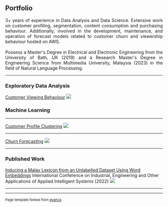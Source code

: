 ## Portfolio
<div align="justify">
3+ years of experience in Data Analysis and Data Science. Extensive work on customer profiling, segmentation, content consumption and purchasing behaviour. Additionally, involved in the development, maintenance, and operation of forecast models related to customer churn and viewership behaviour hosted on AWS.
<br><br>
Possess a Master's Degree in Electrical and Electronic Engineering from the University of Bath, UK (2019) and a Research Master's Degree in Engineering Science from Multimedia University, Malaysia (2023) in the field of Natural Language Processing.
</div>

---

### Exploratory Data Analysis 

[Customer Viewing Behaviour](/sample_page)
<img src="images/dummy_thumbnail.jpg?raw=true"/>

### Machine Learning
---
[Customer Profile Clustering](/pdf/sample_presentation.pdf)
<img src="images/dummy_thumbnail.jpg?raw=true"/>

---
[Churn Forecasting](http://example.com/)
<img src="images/dummy_thumbnail.jpg?raw=true"/>

---

### Published Work

[Inducing a Malay Lexicon from an Unlabelled Dataset Using Word Embeddings](https://link.springer.com/chapter/10.1007/978-3-031-08530-7_32)
International Conference on Industrial, Engineering and Other Applications of Applied Intelligent Systems (2022)
<img src="images/dummy_thumbnail.jpg?raw=true"/>

---




---
<p style="font-size:11px">Page template forked from <a href="https://github.com/evanca/quick-portfolio">evanca</a></p>
<!-- Remove above link if you don't want to attibute -->
